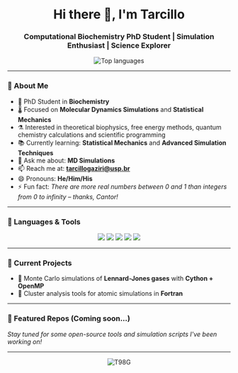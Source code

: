 <!-- Banner -->
<h1 align="center">Hi there 👋, I'm Tarcillo</h1>
<h3 align="center">Computational Biochemistry PhD Student | Simulation Enthusiast | Science Explorer</h3>

<p align="center">
  <img src="https://github-readme-stats.vercel.app/api/top-langs/?username=T98G&layout=compact&theme=default" alt="Top languages" />
</p>

---

### 🧠 About Me

- 🔬 PhD Student in **Biochemistry**
- 🌡️ Focused on **Molecular Dynamics Simulations** and **Statistical Mechanics**
- ⚗️ Interested in theoretical biophysics, free energy methods, quantum chemistry calculations and scientific programming
- 📚 Currently learning: **Statistical Mechanics** and **Advanced Simulation Techniques**
- 💬 Ask me about: **MD Simulations**
- 📫 Reach me at: **tarcillogaziri@usp.br**
- 😄 Pronouns: **He/Him/His**
- ⚡ Fun fact: *There are more real numbers between 0 and 1 than integers from 0 to infinity – thanks, Cantor!*

---

### 🧰 Languages & Tools

<p align="center">
  <img src="https://img.shields.io/badge/Python-3776AB?style=for-the-badge&logo=python&logoColor=white" />
  <img src="https://img.shields.io/badge/Jupyter-F37626?style=for-the-badge&logo=jupyter&logoColor=white" />
  <img src="https://img.shields.io/badge/C-00599C?style=for-the-badge&logo=c&logoColor=white" />
  <img src="https://img.shields.io/badge/Fortran-734F96?style=for-the-badge&logo=fortran&logoColor=white" />
  <img src="https://img.shields.io/badge/Bash-121011?style=for-the-badge&logo=gnubash&logoColor=white" />
</p>

---

### 🔭 Current Projects

- 🚧 Monte Carlo simulations of **Lennard-Jones gases** with **Cython + OpenMP**
- 🧪 Cluster analysis tools for atomic simulations in **Fortran**

---

### 📌 Featured Repos (Coming soon...)

_Stay tuned for some open-source tools and simulation scripts I've been working on!_

---

<p align="center">
  <img src="https://komarev.com/ghpvc/?username=T98G&label=Profile%20views&color=0e75b6&style=flat" alt="T98G" />
</p>
